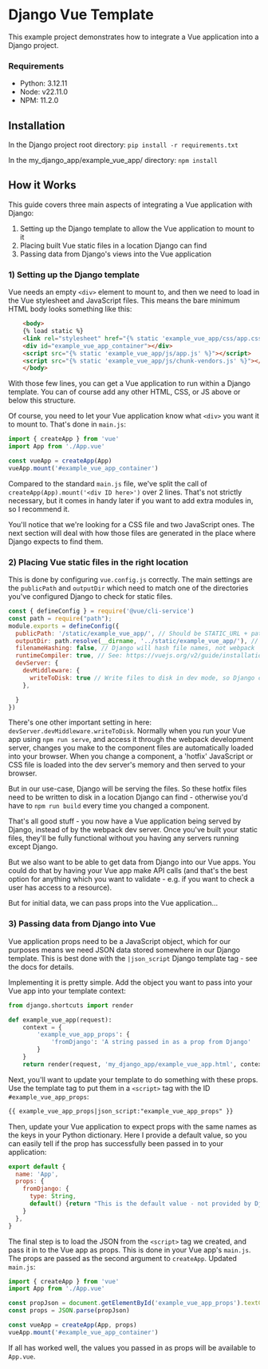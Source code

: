 # Django Vue Template

This example project demonstrates how to integrate a Vue application into a Django project.

### Requirements
- Python: 3.12.11
- Node: v22.11.0
- NPM: 11.2.0

## Installation

In the Django project root directory: `pip install -r requirements.txt`

In the my_django_app/example_vue_app/ directory: `npm install`

## How it Works

This guide covers three main aspects of integrating a Vue application with Django:
1) Setting up the Django template to allow the Vue application to mount to it
2) Placing built Vue static files in a location Django can find
3) Passing data from Django's views into the Vue application

### 1) Setting up the Django template
Vue needs an empty `<div>` element to mount to, and then we need to load in the Vue stylesheet and JavaScript files.
This means the bare minimum HTML body looks something like this:
```html
    <body>
    {% load static %}
    <link rel="stylesheet" href="{% static 'example_vue_app/css/app.css' %}">
    <div id="example_vue_app_container"></div>
    <script src="{% static 'example_vue_app/js/app.js' %}"></script>
    <script src="{% static 'example_vue_app/js/chunk-vendors.js' %}"></script>
    </body>
```

With those few lines, you can get a Vue application to run within a Django template. You can of course add any other
HTML, CSS, or JS above or below this structure.

Of course, you need to let your Vue application know what `<div>` you want it to mount to. That's done in `main.js`:

```javascript
import { createApp } from 'vue'
import App from './App.vue'

const vueApp = createApp(App)
vueApp.mount('#example_vue_app_container')
```

Compared to the standard `main.js` file, we've split the call of `createApp(App).mount('<div ID here>')`
over 2 lines. That's not strictly necessary, but it comes in handy later if you want to add extra modules in, so I
recommend it.

You'll notice that we're looking for a CSS file and two JavaScript ones. The next section will deal with how those files
are generated in the place where Django expects to find them.

### 2) Placing Vue static files in the right location

This is done by configuring `vue.config.js` correctly. The main settings are the `publicPath` and `outputDir` which need
to match one of the directories you've configured Django to check for static files.

```javascript
const { defineConfig } = require('@vue/cli-service')
const path = require("path");
module.exports = defineConfig({
  publicPath: '/static/example_vue_app/', // Should be STATIC_URL + path/to/build
  outputDir: path.resolve(__dirname, '../static/example_vue_app/'), // Output to a directory in STATICFILES_DIRS
  filenameHashing: false, // Django will hash file names, not webpack
  runtimeCompiler: true, // See: https://vuejs.org/v2/guide/installation.html#Runtime-Compiler-vs-Runtime-only
  devServer: {
    devMiddleware: {
      writeToDisk: true // Write files to disk in dev mode, so Django can serve the assets
    },

  }
})
```

There's one other important setting in here: `devServer.devMiddleware.writeToDisk`. Normally when you run your Vue app
using `npm run serve`, and access it through the webpack development server, changes you make to the component files are
automatically loaded into your browser. When you change a component, a 'hotfix' JavaScript or CSS file is loaded into
the dev server's memory and then served to your browser.

But in our use-case, Django will be serving the files. So these hotfix files need to be written to disk in a location
Django can find - otherwise you'd have to `npm run build` every time you changed a component.

That's all good stuff - you now have a Vue application being served by Django, instead of by the webpack dev server.
Once you've built your static files, they'll be fully functional without you having any servers running except Django.

But we also want to be able to get data from Django into our Vue apps. You could do that by having your Vue app make
API calls (and that's the best option for anything which you want to validate - e.g. if you want to check a user has
access to a resource).

But for initial data, we can pass props into the Vue application...

### 3) Passing data from Django into Vue

Vue application props need to be a JavaScript object, which for our purposes means we need JSON data stored somewhere
in our Django template. This is best done with the `|json_script` Django template tag - see the docs for details.

Implementing it is pretty simple. Add the object you want to pass into your Vue app into your template context:

```python
from django.shortcuts import render

def example_vue_app(request):
    context = {
        'example_vue_app_props': {
            'fromDjango': 'A string passed in as a prop from Django'
        }
    }
    return render(request, 'my_django_app/example_vue_app.html', context=context)
```

Next, you'll want to update your template to do something with these props. Use the template tag to put them in a 
`<script>` tag with the ID `#example_vue_app_props`:

```html
{{ example_vue_app_props|json_script:"example_vue_app_props" }}
```

Then, update your Vue application to expect props with the same names as the keys in your Python dictionary. Here I 
provide a default value, so you can easily tell if the prop has successfully been passed in to your application:

```javascript
export default {
  name: 'App',
  props: {
    fromDjango: {
      type: String,
      default() {return "This is the default value - not provided by Django"}
    }
  },
}
```

The final step is to load the JSON from the `<script>` tag we created, and pass it in to the Vue app as props. This is
done in your Vue app's `main.js`. The props are passed as the second argument to `createApp`. Updated `main.js`:

```javascript
import { createApp } from 'vue'
import App from './App.vue'

const propJson = document.getElementById('example_vue_app_props').textContent
const props = JSON.parse(propJson)

const vueApp = createApp(App, props)
vueApp.mount('#example_vue_app_container')
```

If all has worked well, the values you passed in as props will be available to `App.vue`.